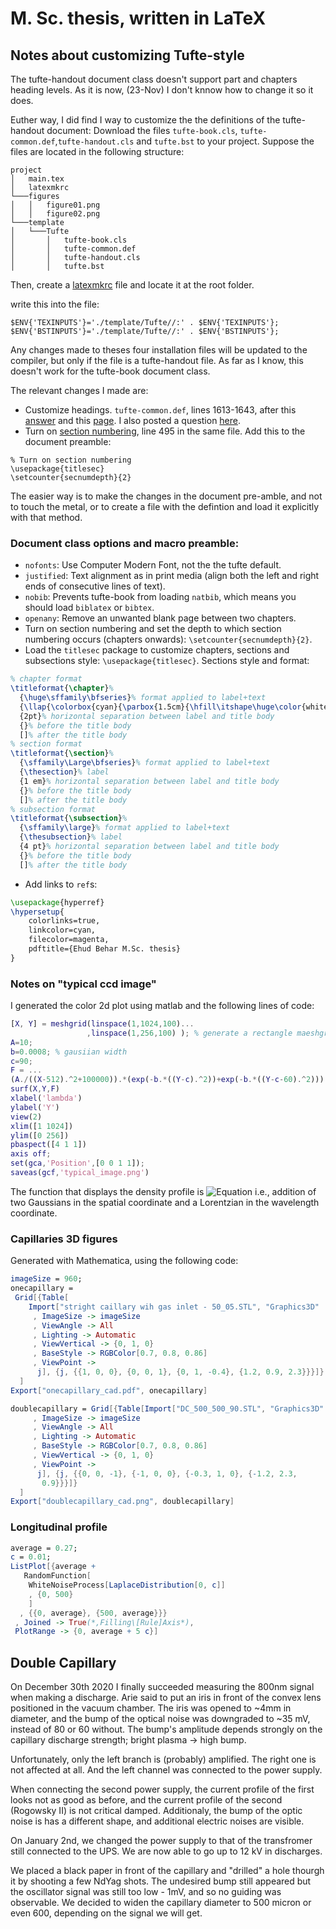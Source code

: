 # M. Sc. thesis, written in LaTeX

## Notes about customizing Tufte-style
The tufte-handout document class doesn't support part and chapters heading levels. As it is now, (23-Nov) I don't knnow how to change it so it does.

Euther way, I did find I way to customize the the definitions of the tufte-handout document:
Download the files `tufte-book.cls`, `tufte-common.def`,`tufte-handout.cls` and `tufte.bst` to your project. Suppose the files are located in the following structure:
```
project
│   main.tex
│   latexmkrc     
└───figures
│   │   figure01.png
│   │   figure02.png
└───template
│   └───Tufte
│       │   tufte-book.cls
│       │   tufte-common.def
│       │   tufte-handout.cls
│       │   tufte.bst
```

Then, create a [latexmkrc](https://www.overleaf.com/learn/latex/Questions/I%20have%20a%20lot%20of%20.cls,%20.sty,%20.bst%20files,%20and%20I%20want%20to%20put%20them%20in%20a%20folder%20to%20keep%20my%20project%20uncluttered.%20But%20my%20project%20is%20not%20finding%20them%20to%20compile%20correctly) file and locate it at the root folder.

write this into the file:
```
$ENV{'TEXINPUTS'}='./template/Tufte//:' . $ENV{'TEXINPUTS'};
$ENV{'BSTINPUTS'}='./template/Tufte//:' . $ENV{'BSTINPUTS'};
```
Any changes made to theses four installation files will be updated to the compiler, but only if the file is a tufte-handout file. As far as I know, this doesn't work for the tufte-book document class.

The relevant changes I made are:
 - Customize headings. `tufte-common.def`, lines 1613-1643, after this [answer](https://tex.stackexchange.com/a/96125) and this [page](https://www.overleaf.com/learn/latex/Sections_and_chapters#Customize_chapters_and_sections). I also posted a question [here](https://latex.org/forum/viewtopic.php?f=48&t=33875).
 - Turn on [section numbering](https://www.overleaf.com/learn/latex/Sections_and_chapters#Document_Sectioning), line 495 in the same file. Add this to the document preamble:
 ```
 % Turn on section numbering
\usepackage{titlesec}
\setcounter{secnumdepth}{2}
 ```

The easier way is to make the changes in the document pre-amble, and not to touch the metal, or to create a file with the defintion and load it explicitly with that method.

### Document class options and macro preamble:
- `nofonts`: Use Computer Modern Font, not the the tufte default.
- `justified`: Text alignment as in print media (align both the left and right ends of consecutive lines of text).
- `nobib`: Prevents tufte-book from loading `natbib`, which means you should load `biblatex` or `bibtex`.
- `openany`: Remove an unwanted blank page between two chapters.
- Turn on section numbering and set the depth to which section numbering occurs (chapters onwards): `\setcounter{secnumdepth}{2}`.
- Load the `titlesec` package to customize chapters, sections and subsections style: `\usepackage{titlesec}`.
Sections style and format:
```tex
% chapter format
\titleformat{\chapter}%
  {\huge\sffamily\bfseries}% format applied to label+text
  {\llap{\colorbox{cyan}{\parbox{1.5cm}{\hfill\itshape\huge\color{white}\thechapter}}}}% label
  {2pt}% horizontal separation between label and title body
  {}% before the title body
  []% after the title body
% section format
\titleformat{\section}%
  {\sffamily\Large\bfseries}% format applied to label+text
  {\thesection}% label
  {1 em}% horizontal separation between label and title body
  {}% before the title body
  []% after the title body
% subsection format
\titleformat{\subsection}%
  {\sffamily\large}% format applied to label+text
  {\thesubsection}% label
  {4 pt}% horizontal separation between label and title body
  {}% before the title body
  []% after the title body
```

- Add links to `ref`s:
```tex
\usepackage{hyperref}
\hypersetup{
    colorlinks=true,
    linkcolor=cyan,
    filecolor=magenta,
    pdftitle={Ehud Behar M.Sc. thesis}
}
```


### Notes on "typical ccd image"
I generated the color 2d plot using matlab and the following lines of code:
```matlab
[X, Y] = meshgrid(linspace(1,1024,100)...
                 ,linspace(1,256,100) ); % generate a rectangle maeshgrid
A=10;
b=0.0008; % gausiian width
c=90;
F = ...
(A./((X-512).^2+100000)).*(exp(-b.*((Y-c).^2))+exp(-b.*((Y-c-60).^2)));
surf(X,Y,F)
xlabel('lambda')
ylabel('Y')
view(2)
xlim([1 1024])
ylim([0 256])
pbaspect([4 1 1])
axis off;
set(gca,'Position',[0 0 1 1]);
saveas(gcf,'typical_image.png')
```
The function that displays the density profile is
![Equation](https://i.ibb.co/RbssSnx/png.png) i.e., addition of two Gaussians in the spatial coordinate and a Lorentzian in the wavelength coordinate.

### Capillaries 3D figures
Generated with Mathematica, using the following code:
```mathematica
imageSize = 960;
onecapillary = 
 Grid[{Table[
    Import["stright caillary wih gas inlet - 50_05.STL", "Graphics3D"
     , ImageSize -> imageSize
     , ViewAngle -> All
     , Lighting -> Automatic
     , ViewVertical -> {0, 1, 0}
     , BaseStyle -> RGBColor[0.7, 0.8, 0.86]
     , ViewPoint -> 
      j], {j, {{1, 0, 0}, {0, 0, 1}, {0, 1, -0.4}, {1.2, 0.9, 2.3}}}]}
  ]
Export["onecapillary_cad.pdf", onecapillary]

doublecapillary = Grid[{Table[Import["DC_500_500_90.STL", "Graphics3D"
     , ImageSize -> imageSize
     , ViewAngle -> All
     , Lighting -> Automatic
     , BaseStyle -> RGBColor[0.7, 0.8, 0.86]
     , ViewVertical -> {0, 1, 0}
     , ViewPoint -> 
      j], {j, {{0, 0, -1}, {-1, 0, 0}, {-0.3, 1, 0}, {-1.2, 2.3, 
       0.9}}}]}
  ]
Export["doublecapillary_cad.png", doublecapillary]
```

### Longitudinal profile
```mathematica
average = 0.27;
c = 0.01;
ListPlot[{average +
   RandomFunction[
    WhiteNoiseProcess[LaplaceDistribution[0, c]]
    , {0, 500}
    ]
  , {{0, average}, {500, average}}}
 , Joined -> True(*,Filling\[Rule]Axis*),
 PlotRange -> {0, average + 5 c}]
```

## Double Capillary
On December 30th 2020 I finally succeeded measuring the 800nm signal when making a discharge. Arie said to put an iris in front of the convex lens positioned in the vacuum chamber. The iris was opened to ~4mm in diameter, and the bump of the optical noise was downgraded to ~35 mV, instead of 80 or 60 without. The bump's amplitude depends strongly on the capillary discharge strength; bright plasma -> high bump.

Unfortunately, only the left branch is (probably) amplified. The right one is not affected at all. And the left channel was connected to the power supply.

When connecting the second power supply, the current profile of the first looks not as good as before, and the current profile of the second (Rogowsky II) is not critical damped. Additionaly, the bump of the optic noise is has a different shape, and additional electric noises are visible.

On January 2nd, we changed the power supply to that of the transfromer still connected to the UPS. We are now able to go up to 12 kV in discharges.

We placed a black paper in front of the capillary and "drilled" a hole thourgh it by shooting a few NdYag shots. The undesired bump still appeared but the oscillator signal was still too low - 1mV, and so no guiding was observable. We decided to widen the capillary diameter to 500 micron or even 600, depending on the signal we will get.
